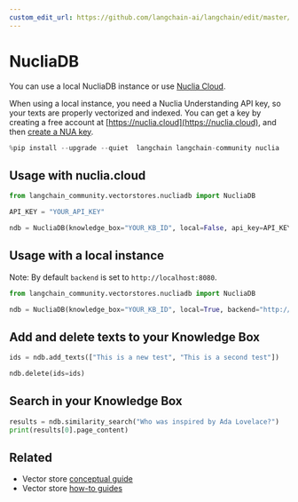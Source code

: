```yaml
---
custom_edit_url: https://github.com/langchain-ai/langchain/edit/master/docs/docs/integrations/vectorstores/nucliadb.ipynb
---
```

# NucliaDB

You can use a local NucliaDB instance or use [Nuclia Cloud](https://nuclia.cloud).

When using a local instance, you need a Nuclia Understanding API key, so your texts are properly vectorized and indexed. You can get a key by creating a free account at [https://nuclia.cloud](https://nuclia.cloud), and then [create a NUA key](https://docs.nuclia.dev/docs/docs/using/understanding/intro).


```python
%pip install --upgrade --quiet  langchain langchain-community nuclia
```

## Usage with nuclia.cloud


```python
from langchain_community.vectorstores.nucliadb import NucliaDB

API_KEY = "YOUR_API_KEY"

ndb = NucliaDB(knowledge_box="YOUR_KB_ID", local=False, api_key=API_KEY)
```

## Usage with a local instance

Note: By default `backend` is set to `http://localhost:8080`.


```python
from langchain_community.vectorstores.nucliadb import NucliaDB

ndb = NucliaDB(knowledge_box="YOUR_KB_ID", local=True, backend="http://my-local-server")
```

## Add and delete texts to your Knowledge Box


```python
ids = ndb.add_texts(["This is a new test", "This is a second test"])
```


```python
ndb.delete(ids=ids)
```

## Search in your Knowledge Box


```python
results = ndb.similarity_search("Who was inspired by Ada Lovelace?")
print(results[0].page_content)
```


## Related

- Vector store [conceptual guide](/docs/concepts/#vector-stores)
- Vector store [how-to guides](/docs/how_to/#vector-stores)
